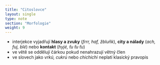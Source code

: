 ```yaml
---
title: "Citoslovce"
layout: single
type: note
section: "Morfologie"
weight: 9
---
```

- interjekce vyjadřují **hlasy a zvuky** (_frrr, haf, žbluňk_), **city a nálady** (_ach, fuj, blé_) nebo **kontakt** (_hyjé, ťu ťu ťu_)
- ve větě se oddělují čárkou pokud nenahrazují větný člen
- ve slovech jako _vrkú, cukrú_ nebo _chichichi_ neplatí klasický pravopis